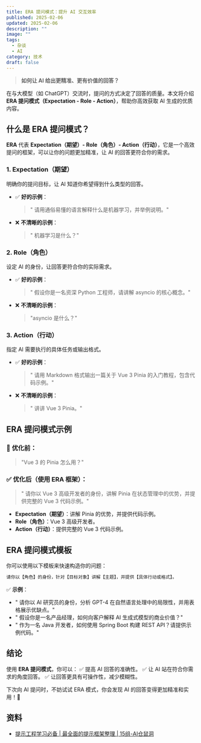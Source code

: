 ```yaml
---
title: ERA 提问模式：提升 AI 交互效率
published: 2025-02-06
updated: 2025-02-06
description: ""
image: ""
tags:
  - 杂谈
  - AI
category: 技术
draft: false
---
```


> **如何让 AI 给出更精准、更有价值的回答？**

在与大模型（如 ChatGPT）交流时，提问的方式决定了回答的质量。本文将介绍 **ERA 提问模式（Expectation - Role - Action）**，帮助你高效获取 AI 生成的优质内容。

## 什么是 ERA 提问模式？

**ERA** 代表 **Expectation（期望）- Role（角色）- Action（行动）**，它是一个高效提问的框架，可以让你的问题更加精准，让 AI 的回答更符合你的需求。

### 1. Expectation（期望）

明确你的提问目标，让 AI 知道你希望得到什么类型的回答。

- ✅ **好的示例**：
    
    > " 请用通俗易懂的语言解释什么是机器学习，并举例说明。"
    
- ❌ **不清晰的示例**：
    
    > " 机器学习是什么？"

### 2. Role（角色）

设定 AI 的身份，让回答更符合你的实际需求。

- ✅ **好的示例**：
    
    > " 假设你是一名资深 Python 工程师，请讲解 asyncio 的核心概念。"
    
- ❌ **不清晰的示例**：
    
    > "asyncio 是什么？"

### 3. Action（行动）

指定 AI 需要执行的具体任务或输出格式。

- ✅ **好的示例**：
    
    > " 请用 Markdown 格式输出一篇关于 Vue 3 Pinia 的入门教程，包含代码示例。"
    
- ❌ **不清晰的示例**：
    
    > " 讲讲 Vue 3 Pinia。"

## ERA 提问模式示例

### 🚀 **优化前：**

> "Vue 3 的 Pinia 怎么用？"

### ✅ **优化后（使用 ERA 框架）：**

> " 请你以 Vue 3 高级开发者的身份，讲解 Pinia 在状态管理中的优势，并提供完整的 Vue 3 代码示例。"

- **Expectation（期望）**：讲解 Pinia 的优势，并提供代码示例。
- **Role（角色）**：Vue 3 高级开发者。
- **Action（行动）**：提供完整的 Vue 3 代码示例。

## ERA 提问模式模板

你可以使用以下模板来快速构造你的问题：

```md
请你以【角色】的身份，针对【目标对象】讲解【主题】，并提供【具体行动或格式】。
```

✅ **示例**：

- " 请你以 AI 研究员的身份，分析 GPT-4 在自然语言处理中的局限性，并用表格展示优缺点。"
- " 假设你是一名产品经理，如何向客户解释 AI 生成式模型的商业价值？"
- " 作为一名 Java 开发者，如何使用 Spring Boot 构建 REST API？请提供示例代码。"

## 结论

使用 **ERA 提问模式**，你可以： ✅ 提高 AI 回答的准确性。 ✅ 让 AI 站在符合你需求的角度回答。 ✅ 让回答更具有可操作性，减少模糊性。

下次向 AI 提问时，不妨试试 ERA 模式，你会发现 AI 的回答变得更加精准和实用！🚀

## 资料

- [提示工程学习必备 | 最全面的提示框架整理 | 15组-AI仓鼠洞](https://ai.alexdbg.com/4024.html)